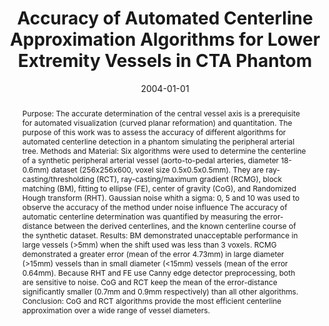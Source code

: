 ---
abstract: 'Purpose: The accurate determination of the central vessel axis is a prerequisite
  for automated visualization (curved planar reformation) and quantitation. The purpose
  of this work was to assess the accuracy of different algorithms for automated centerline
  detection in a phantom simulating the peripheral arterial tree. Methods and Material:
  Six algorithms were used to determine the centerline of a synthetic peripheral arterial
  vessel (aorto-to-pedal arteries, diameter 18-0.6mm) dataset (256x256x600, voxel
  size 0.5x0.5x0.5mm). They are ray-casting/thresholding (RCT), ray-casting/maximum
  gradient (RCMG), block matching (BM), fitting to ellipse (FE), center of gravity
  (CoG), and Randomized Hough transform (RHT). Gaussian noise whith a sigma: 0, 5
  and 10 was used to observe the accuracy of the method under noise influence The
  accuracy of automatic centerline determination was quantified by measuring the error-distance
  between the derived centerlines, and the known centerline course of the synthetic
  dataset. Results: BM demonstrated unacceptable performance in large vessels (>5mm)
  when the shift used was less than 3 voxels. RCMG demonstrated a greater error (mean
  of the error 4.73mm) in large diameter (>15mm) vessels than in small diameter (<15mm)
  vessels (mean of the error 0.64mm). Because RHT and FE use Canny edge detector preprocessing,
  both are sensitive to noise. CoG and RCT keep the mean of the error-distance significantly
  smaller (0.7mm and 0.9mm respectively) than all other algorithms. Conclusion: CoG
  and RCT algorithms provide the most efficient centerline approximation over a wide
  range of vessel diameters.'
authors:
- Alexandra LaCruz
- Matus Straka
- A Köchl
- Milos Sramek
- Eduard Gröller
- Dominik Fleischmann
date: '2004-01-01'
featured: false
links:
- name: Publik
  url: https://publik.tuwien.ac.at/showentry.php?ID=138878&lang=2
publication_types:
- '1'
publishDate: '2004-01-01'
specifics: 'in: "European Radiology", Springer, 2004, S. 524.'
title: Accuracy of Automated Centerline Approximation Algorithms for Lower Extremity
  Vessels in CTA Phantom
url_pdf: ''
---